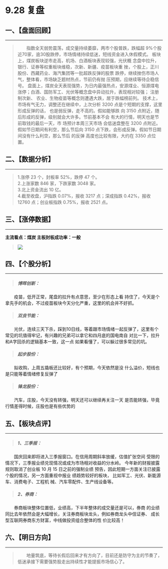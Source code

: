 # 9.28 复盘

## 一、【盘面回顾】
---
>&emsp;&emsp;指数全天弱势震荡，成交量持续萎靡，两市个股普跌，跌幅超 9%个股近70家，逾30股跌停，市场情绪持续低迷，短线资金进入休假模式。
板块上，煤炭板块逆市走高，机场、白酒板块表现较强，光伏概 念盘中拉升，银行、证券等权重板块维稳，次新、新疆、疫苗板块重 挫，个股上，正川
股份、西藏药业、海汽集团等一批超跌反弹的股票 跌停，继续挫伤市场人气，整体看，市场缺乏题材热点，节前仍有抛 压预期，应继续等待企稳信号。 
盘面上，煤炭全天表现强势，为日内最强热点，安源煤业、恒源煤电 涨停；白酒、国防军工、光伏等概念盘中异动拉升，表现相对较强； 注册制次新、
农业、生物疫苗等概念则遭遇大跌，居于跌幅榜前列。 技术上，市场有气无力，调整还在继续中，上次分析 3200 点是个短期的支撑，这里形成反弹的话，
也是弱反弹，走不高的。假如能够跌 向 3150 点附近，随后形成的反弹，级别就会大许多。节前基本不会 有大的行情，明天也是节前取钱的最后一天，市
场预计本周三天市场 会低迷盘整在 3200 点附近。假如节日期间有利空，那么节后向 3150 点下跌，会形成反弹。假如节日期间没有什么利空，那么节后
的反弹 高度也比较有限，大约在 3350 点位置。


## 二、【数据分析】
---
>1.涨停 23 个，封板率 52%，跌停 47 个。<br/>
 2.上涨家数 846 家，下跌家数 3048 家。 <br/>
 3.北上资金流出 10 亿。 <br/>
 4.截至收盘，沪指跌 0.07%，报收 3217 点；深成指跌 0.42%，报收 12760 点；创业板指跌 0.75%，报收 2521 点。<br/>


## 三、【涨停数据】
---
**主流看点：煤炭 主板封板成功率：一般**
>![](/imgs/20200928_zt.png)

## 四、【个股分析】
---
>##### 博晖创新：<br/>
&emsp;&emsp;疫苗，低开正常，尾盘的拉升有点意思，至少在形态上看 持住了，今天是个拿先手的机会，不过疫苗板块今天分化严重，这里的机会并不好抓。<br/>
>##### 双良节能：<br/>
&emsp;&emsp;光伏，连续三天下杀，踩到10日线，等着跟市场情绪一起反弹了，这里有个常见的坑值得牢记，有兴趣的兄弟可以拿它和四月底的国电南自
对比一下，拉升和A字回杀的逻辑基本一致，这一点 如果看懂了，可以躲过很多常见的坑。
>##### 起步股份：<br/>
&emsp;&emsp;拟收购，上周五撬板还比较好，有个预期，今天依然是没 什么溢价，短线也是只能等着情绪修复反弹了
>##### 锋龙股份：<br/>
&emsp;&emsp;汽车，庄股，今天没有转强，明天还可以继续再关注一天 是否能转强，毕竟行情差得时候，庄股也是有些优势的

## 五、【板块点评】
---
>##### 1、三季报：<br/>
&emsp;&emsp;国庆回来即将进入三季报窗口。在信用周期斜率放缓，估值扩张空间 受限的情况下，三季报业绩兑现情况或成为市场相对收益的分水岭。 
今年新的财报披露规则取消了创业板 10 月 15 日之前的强制业绩 预告，因此短期一方面关注已披露个股的情况，另一方面重视中报业 绩趋势较好的板块，
比如军工、光伏、新能源车、消费电子、工程机 械、汽车零配件、生产线设备等。
>##### 2、券商：<br/>
&emsp;&emsp;券商板块整体位置低，业绩高，下半年整体的成交量还是可以，券商 的业绩同比去年依然会是大幅增长，关注券商板块龙头，例如券商龙头中信证券、
成长型互联网券商东方财富，中线做投资组合整体的性 价比较高！


## 六、【明日方向】
---
>&emsp;&emsp;地量筑底，等待长假后回来才有方向了，目前还是防守为主的节奏了， 低迷承接下需要强势股走出持续性才能提振市场信心了。
